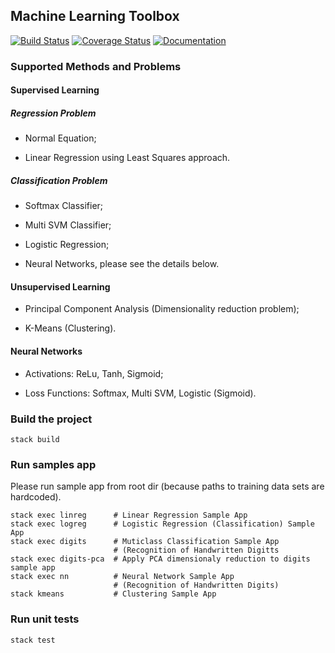 ## Machine Learning Toolbox

[![Build Status](https://travis-ci.org/Alexander-Ignatyev/mltool.svg?branch=master)](https://travis-ci.org/Alexander-Ignatyev/mltool)
[![Coverage Status](https://coveralls.io/repos/github/Alexander-Ignatyev/mltool/badge.svg)](https://coveralls.io/github/Alexander-Ignatyev/mltool)
[![Documentation](https://img.shields.io/badge/mltool-documentation-blue.svg)](https://alexander-ignatyev.github.io/mltool-docs/doc/index.html)

### Supported Methods and Problems

#### Supervised Learning

##### Regression Problem

* Normal Equation;

* Linear Regression using Least Squares approach.

##### Classification Problem

* Softmax Classifier;

* Multi SVM Classifier;

* Logistic Regression;

* Neural Networks, please see the details below.

#### Unsupervised Learning

* Principal Component Analysis (Dimensionality reduction problem);

* K-Means (Clustering).

#### Neural Networks

* Activations: ReLu, Tanh, Sigmoid;

* Loss Functions: Softmax, Multi SVM, Logistic (Sigmoid).

### Build the project

    stack build

### Run samples app

Please run sample app from root dir (because paths to training data sets are hardcoded).

    stack exec linreg      # Linear Regression Sample App
    stack exec logreg      # Logistic Regression (Classification) Sample App
    stack exec digits      # Muticlass Classification Sample App
                           # (Recognition of Handwritten Digitts
    stack exec digits-pca  # Apply PCA dimensionaly reduction to digits sample app
    stack exec nn          # Neural Network Sample App
                           # (Recognition of Handwritten Digits)
    stack kmeans           # Clustering Sample App

### Run unit tests

    stack test
